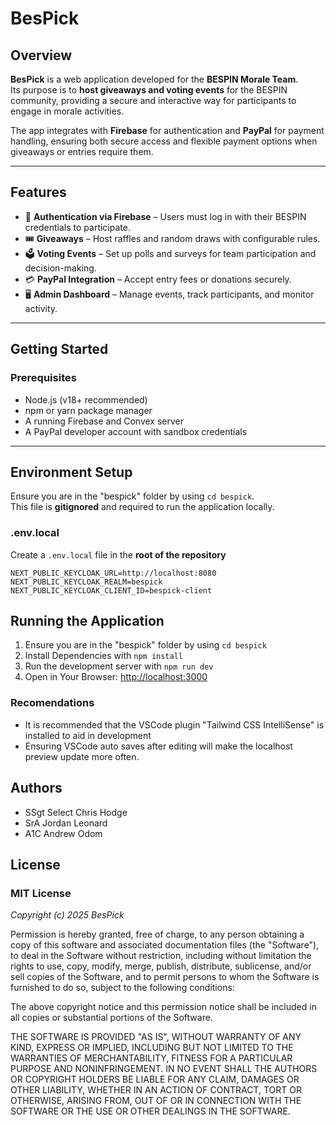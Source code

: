 # BesPick

## Overview

**BesPick** is a web application developed for the **BESPIN Morale Team**.  
Its purpose is to **host giveaways and voting events** for the BESPIN community, providing a secure and interactive way for participants to engage in morale activities.  

The app integrates with **Firebase** for authentication and **PayPal** for payment handling, ensuring both secure access and flexible payment options when giveaways or entries require them.

---

## Features

- 🔑 **Authentication via Firebase** – Users must log in with their BESPIN credentials to participate.  
- 🎟️ **Giveaways** – Host raffles and random draws with configurable rules.  
- 🗳️ **Voting Events** – Set up polls and surveys for team participation and decision-making.  
- 💳 **PayPal Integration** – Accept entry fees or donations securely.  
- 🖥️ **Admin Dashboard** – Manage events, track participants, and monitor activity.  

---

## Getting Started

### Prerequisites

- Node.js (v18+ recommended)  
- npm or yarn package manager  
- A running Firebase and Convex server  
- A PayPal developer account with sandbox credentials  

---

## Environment Setup

Ensure you are in the "bespick" folder by using `cd bespick`.  
This file is **gitignored** and required to run the application locally.  

### .env.local

Create a `.env.local` file in the **root of the repository**

```env
NEXT_PUBLIC_KEYCLOAK_URL=http://localhost:8080
NEXT_PUBLIC_KEYCLOAK_REALM=bespick
NEXT_PUBLIC_KEYCLOAK_CLIENT_ID=bespick-client
```

## Running the Application

1. Ensure you are in the "bespick" folder by using `cd bespick`
2. Install Dependencies with `npm install`
3. Run the development server with `npm run dev`
4. Open in Your Browser: <http://localhost:3000>

### Recomendations

- It is recommended that the VSCode plugin "Tailwind CSS IntelliSense" is installed to aid in development
- Ensuring VSCode auto saves after editing will make the localhost preview update more often.

## Authors

- SSgt Select Chris Hodge
- SrA Jordan Leonard
- A1C Andrew Odom

## License

### MIT License

*Copyright (c) 2025 BesPick*  

Permission is hereby granted, free of charge, to any person obtaining a copy
of this software and associated documentation files (the "Software"), to deal
in the Software without restriction, including without limitation the rights
to use, copy, modify, merge, publish, distribute, sublicense, and/or sell
copies of the Software, and to permit persons to whom the Software is
furnished to do so, subject to the following conditions:

The above copyright notice and this permission notice shall be included in all
copies or substantial portions of the Software.

THE SOFTWARE IS PROVIDED "AS IS", WITHOUT WARRANTY OF ANY KIND, EXPRESS OR
IMPLIED, INCLUDING BUT NOT LIMITED TO THE WARRANTIES OF MERCHANTABILITY,
FITNESS FOR A PARTICULAR PURPOSE AND NONINFRINGEMENT. IN NO EVENT SHALL THE
AUTHORS OR COPYRIGHT HOLDERS BE LIABLE FOR ANY CLAIM, DAMAGES OR OTHER
LIABILITY, WHETHER IN AN ACTION OF CONTRACT, TORT OR OTHERWISE, ARISING FROM,
OUT OF OR IN CONNECTION WITH THE SOFTWARE OR THE USE OR OTHER DEALINGS IN THE
SOFTWARE.
